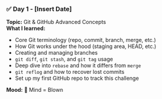 ### ✅ Day 1 - [Insert Date]
**Topic:** Git & GitHub Advanced Concepts  
**What I learned:**
- Core Git terminology (repo, commit, branch, merge, etc.)
- How Git works under the hood (staging area, HEAD, etc.)
- Creating and managing branches
- `git diff`, `git stash`, and `git tag` usage
- Deep dive into `rebase` and how it differs from `merge`
- `git reflog` and how to recover lost commits
- Set up my first GitHub repo to track this challenge

**Mood:** 🧠 Mind = Blown  